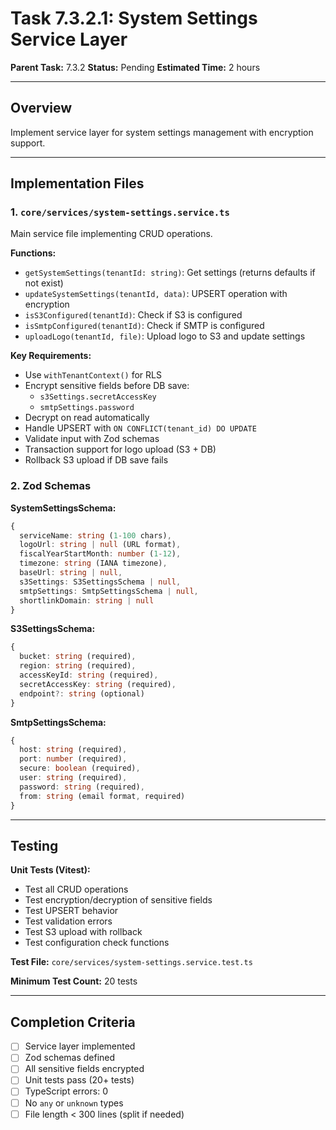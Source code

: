 # Task 7.3.2.1: System Settings Service Layer

**Parent Task:** 7.3.2
**Status:** Pending
**Estimated Time:** 2 hours

---

## Overview

Implement service layer for system settings management with encryption support.

---

## Implementation Files

### 1. `core/services/system-settings.service.ts`

Main service file implementing CRUD operations.

**Functions:**
- `getSystemSettings(tenantId: string)`: Get settings (returns defaults if not exist)
- `updateSystemSettings(tenantId, data)`: UPSERT operation with encryption
- `isS3Configured(tenantId)`: Check if S3 is configured
- `isSmtpConfigured(tenantId)`: Check if SMTP is configured
- `uploadLogo(tenantId, file)`: Upload logo to S3 and update settings

**Key Requirements:**
- Use `withTenantContext()` for RLS
- Encrypt sensitive fields before DB save:
  - `s3Settings.secretAccessKey`
  - `smtpSettings.password`
- Decrypt on read automatically
- Handle UPSERT with `ON CONFLICT(tenant_id) DO UPDATE`
- Validate input with Zod schemas
- Transaction support for logo upload (S3 + DB)
- Rollback S3 upload if DB save fails

### 2. Zod Schemas

**SystemSettingsSchema:**
```typescript
{
  serviceName: string (1-100 chars),
  logoUrl: string | null (URL format),
  fiscalYearStartMonth: number (1-12),
  timezone: string (IANA timezone),
  baseUrl: string | null,
  s3Settings: S3SettingsSchema | null,
  smtpSettings: SmtpSettingsSchema | null,
  shortlinkDomain: string | null
}
```

**S3SettingsSchema:**
```typescript
{
  bucket: string (required),
  region: string (required),
  accessKeyId: string (required),
  secretAccessKey: string (required),
  endpoint?: string (optional)
}
```

**SmtpSettingsSchema:**
```typescript
{
  host: string (required),
  port: number (required),
  secure: boolean (required),
  user: string (required),
  password: string (required),
  from: string (email format, required)
}
```

---

## Testing

**Unit Tests (Vitest):**
- Test all CRUD operations
- Test encryption/decryption of sensitive fields
- Test UPSERT behavior
- Test validation errors
- Test S3 upload with rollback
- Test configuration check functions

**Test File:** `core/services/system-settings.service.test.ts`

**Minimum Test Count:** 20 tests

---

## Completion Criteria

- [ ] Service layer implemented
- [ ] Zod schemas defined
- [ ] All sensitive fields encrypted
- [ ] Unit tests pass (20+ tests)
- [ ] TypeScript errors: 0
- [ ] No `any` or `unknown` types
- [ ] File length < 300 lines (split if needed)
